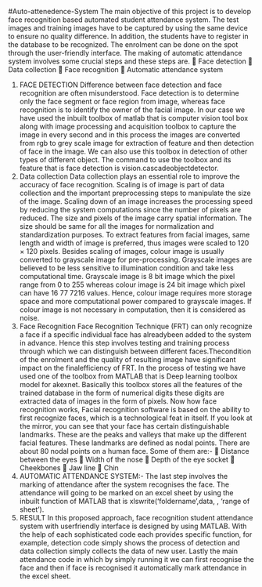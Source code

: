 #Auto-attenedence-System
The main objective of this project is to develop face recognition based automated student attendance system. The test images and training images have to be captured by using the same device to ensure no quality difference. In addition, the students have to register in the database to be recognized. The enrolment can be done on the spot through the user-friendly interface. The making of automatic attendance system involves some crucial steps and these steps are.  Face detection  Data collection  Face recognition  Automatic attendance system

1) FACE DETECTION
Difference between face detection and face recognition are often misunderstood. Face detection is to determine only the face segment or face region from image, whereas face recognition is to identify the owner of the facial image. In our case we have used the inbuilt toolbox of matlab that is computer vision tool box along with image processing and acquisition toolbox to capture the image in every second and in this process the images are converted from rgb to grey scale image for extraction of feature and then detection of face in the image. We can also use this toolbox in detection of other types of different object. The command to use the toolbox and its feature that is face detection is vision.cascadeobjectdetector.
2) Data collection
Data collection plays an essential role to improve the accuracy of face recognition. Scaling is of image is part of data collection and the important preprocessing steps to manipulate the size of the image. Scaling down of an image increases the processing speed by reducing the system computations since the number of pixels are reduced. The size and pixels of the image carry spatial information. The size should be same for all the images for normalization and standardization purposes. To extract features from facial images, same length and width of image is preferred, thus images were scaled to 120 × 120 pixels. Besides scaling of images, colour image is usually converted to grayscale image for pre-processing. Grayscale images are believed to be less sensitive to illumination condition and take less computational time. Grayscale image is 8 bit image which the pixel range from 0 to 255 whereas colour image is 24 bit image which pixel can have 16 77 7216 values. Hence, colour image requires more storage space and more computational power compared to grayscale images. If colour image is not necessary in computation, then it is considered as noise.
3) Face Recognition
Face Recognition Technique (FRT) can only recognize a face if a specific individual face has alreadybeen added to the system in advance. Hence this step involves testing and training process through which we can distinguish between different faces.Thecondition of the enrolment and the quality of resulting image have significant impact on the finalefficiency of FRT. In the process of testing we have used one of the toolbox from MATLAB that is Deep learning toolbox model for akexnet. Basically this toolbox stores all the features of the trained database in the form of numerical digits these digits are extracted data of images in the form of pixels. Now how face recognition works, Facial recognition software is based on the ability to first recognize faces, which is a technological feat in itself. If you look at the mirror, you can see that your face has certain distinguishable landmarks. These are the peaks and valleys that make up the different facial features. These landmarks are defined as nodal points. There are about 80 nodal points on a human face. Some of them are:-  Distance between the eyes  Width of the nose  Depth of the eye socket  Cheekbones  Jaw line  Chin
4) AUTOMATIC ATTENDANCE SYSTEM:-
The last step involves the marking of attendance after the system recognises the face. The attendance will going to be marked on an excel sheet by using the inbuilt function of MATLAB that is xlswrite(‘foldername’,data, , ‘range of sheet’).
5) RESULT
In this proposed approach, face recognition student attendance system with userfriendly interface is designed by using MATLAB. With the help of each sophisticated code each provides specific function, for example, detection code simply shows the process of detection and data collection simply collects the data of new user. Lastly the main attendance code in which by simply running it we can first recognise the face and then if face is recognised it automatically mark attendance in the excel sheet.
